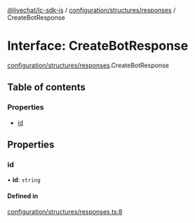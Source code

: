 [@livechat/lc-sdk-js](../README.md) / [configuration/structures/responses](../modules/configuration_structures_responses.md) / CreateBotResponse

# Interface: CreateBotResponse

[configuration/structures/responses](../modules/configuration_structures_responses.md).CreateBotResponse

## Table of contents

### Properties

- [id](configuration_structures_responses.CreateBotResponse.md#id)

## Properties

### id

• **id**: `string`

#### Defined in

[configuration/structures/responses.ts:8](https://github.com/livechat/lc-sdk-js/blob/5f5afdd/src/configuration/structures/responses.ts#L8)
